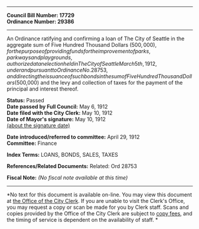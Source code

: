 * * * * *  
  
**Council Bill Number: [](#h0)[](#h2)17729**   
**Ordinance Number: 29386**  
  
* * * * *  
  
An Ordinance ratifying and confirming a loan of The City of Seattle in the aggregate sum of Five Hundred Thousand Dollars ($500,000), for the purpose of providing funds for the improvement of parks, parkways and playgrounds, authorized at an election held in The City of Seattle March 5th, 1912, under and pursuant to Ordinance No. 28753, and directing the issuance of such bonds in the sum of Five Hundred Thousand Dollars ($500,000) and the levy and collection of taxes for the payment of the principal and interest thereof.  
  
**Status:** Passed   
**Date passed by Full Council:** May 6, 1912   
**Date filed with the City Clerk:** May 10, 1912   
**Date of Mayor's signature:** May 10, 1912   
[(about the signature date)](/~public/approvaldate.htm)   
  
  
**Date introduced/referred to committee:** April 29, 1912   
**Committee:** Finance   
  
**Index Terms:** LOANS, BONDS, SALES, TAXES  
  
**References/Related Documents:** Related: Ord 28753  
  
**Fiscal Note:** *(No fiscal note available at this time)*  
  
* * * * *  
  
*No text for this document is available on-line. You may view this document at [the Office of the City Clerk](http://www.seattle.gov/leg/clerk/contactUs.htm). If you are unable to visit the Clerk's Office, you may request a copy or scan be made for you by Clerk staff. Scans and copies provided by the Office of the City Clerk are subject to [copy fees](http://clerk.seattle.gov/~public/clerkfees.htm), and the timing of service is dependent on the availability of staff. *  
  
  
